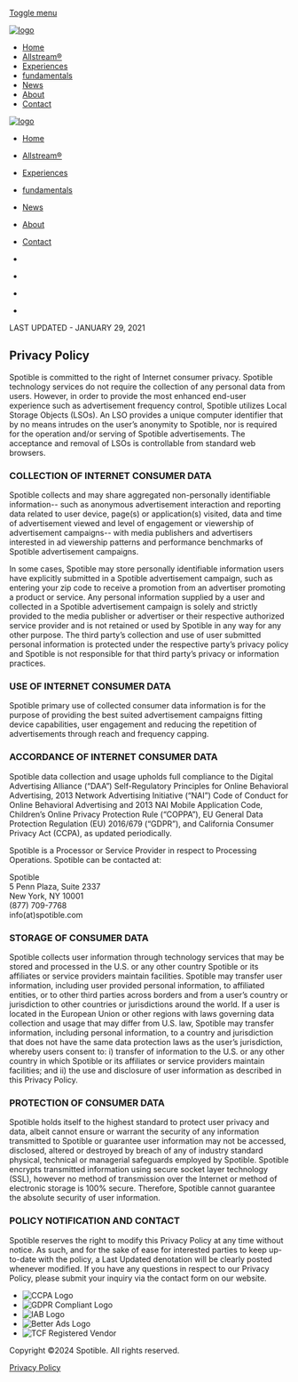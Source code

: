 [Toggle menu](https://www.spotible.com/index.php#)

[![logo](images/logo.png)](https://www.spotible.com/index.php)

* [Home](https://www.spotible.com/index.php)
* [Allstream®](https://www.spotible.com/index.php#allstream)
* [Experiences](https://www.spotible.com/index.php#experiences)
* [fundamentals](https://www.spotible.com/index.php#fundamentals)
* [News](https://www.spotible.com/index.php#news)
* [About](https://www.spotible.com/index.php#about)
* [Contact](https://www.spotible.com/index.php#contact)

[![logo](images/logo-scroll.png)](https://www.spotible.com/index.php)

* [Home](https://www.spotible.com/index.php)
* [Allstream®](https://www.spotible.com/index.php#allstream)
* [Experiences](https://www.spotible.com/index.php#experiences)
* [fundamentals](https://www.spotible.com/index.php#fundamentals)
* [News](https://www.spotible.com/index.php#news)
* [About](https://www.spotible.com/index.php#ourinfo)
* [Contact](https://www.spotible.com/index.php#contact)

* [](javascript:void(0))
* [](javascript:void(0))
* [](javascript:void(0))
* [](javascript:void(0))

  
LAST UPDATED - JANUARY 29, 2021

Privacy Policy
--------------

Spotible is committed to the right of Internet consumer privacy. Spotible technology services do not require the collection of any personal data from users. However, in order to provide the most enhanced end-user experience such as advertisement frequency control, Spotible utilizes Local Storage Objects (LSOs). An LSO provides a unique computer identifier that by no means intrudes on the user’s anonymity to Spotible, nor is required for the operation and/or serving of Spotible advertisements. The acceptance and removal of LSOs is controllable from standard web browsers.

### COLLECTION OF INTERNET CONSUMER DATA

Spotible collects and may share aggregated non-personally identifiable information-- such as anonymous advertisement interaction and reporting data related to user device, page(s) or application(s) visited, data and time of advertisement viewed and level of engagement or viewership of advertisement campaigns-- with media publishers and advertisers interested in ad viewership patterns and performance benchmarks of Spotible advertisement campaigns.

In some cases, Spotible may store personally identifiable information users have explicitly submitted in a Spotible advertisement campaign, such as entering your zip code to receive a promotion from an advertiser promoting a product or service. Any personal information supplied by a user and collected in a Spotible advertisement campaign is solely and strictly provided to the media publisher or advertiser or their respective authorized service provider and is not retained or used by Spotible in any way for any other purpose. The third party’s collection and use of user submitted personal information is protected under the respective party’s privacy policy and Spotible is not responsible for that third party’s privacy or information practices.

### USE OF INTERNET CONSUMER DATA

Spotible primary use of collected consumer data information is for the purpose of providing the best suited advertisement campaigns fitting device capabilities, user engagement and reducing the repetition of advertisements through reach and frequency capping.

### ACCORDANCE OF INTERNET CONSUMER DATA

Spotible data collection and usage upholds full compliance to the Digital Advertising Alliance (“DAA”) Self-Regulatory Principles for Online Behavioral Advertising, 2013 Network Advertising Initiative (“NAI”) Code of Conduct for Online Behavioral Advertising and 2013 NAI Mobile Application Code, Children’s Online Privacy Protection Rule (“COPPA”), EU General Data Protection Regulation (EU) 2016/679 (“GDPR”), and California Consumer Privacy Act (CCPA), as updated periodically.

Spotible is a Processor or Service Provider in respect to Processing Operations. Spotible can be contacted at:

Spotible  
5 Penn Plaza, Suite 2337  
New York, NY 10001  
(877) 709-7768  
info(at)spotible.com  

### STORAGE OF CONSUMER DATA

Spotible collects user information through technology services that may be stored and processed in the U.S. or any other country Spotible or its affiliates or service providers maintain facilities. Spotible may transfer user information, including user provided personal information, to affiliated entities, or to other third parties across borders and from a user’s country or jurisdiction to other countries or jurisdictions around the world. If a user is located in the European Union or other regions with laws governing data collection and usage that may differ from U.S. law, Spotible may transfer information, including personal information, to a country and jurisdiction that does not have the same data protection laws as the user’s jurisdiction, whereby users consent to: i) transfer of information to the U.S. or any other country in which Spotible or its affiliates or service providers maintain facilities; and ii) the use and disclosure of user information as described in this Privacy Policy.

### PROTECTION OF CONSUMER DATA

Spotible holds itself to the highest standard to protect user privacy and data, albeit cannot ensure or warrant the security of any information transmitted to Spotible or guarantee user information may not be accessed, disclosed, altered or destroyed by breach of any of industry standard physical, technical or managerial safeguards employed by Spotible. Spotible encrypts transmitted information using secure socket layer technology (SSL), however no method of transmission over the Internet or method of electronic storage is 100% secure. Therefore, Spotible cannot guarantee the absolute security of user information.

### POLICY NOTIFICATION AND CONTACT

Spotible reserves the right to modify this Privacy Policy at any time without notice. As such, and for the sake of ease for interested parties to keep up-to-date with the policy, a Last Updated denotation will be clearly posted whenever modified. If you have any questions in respect to our Privacy Policy, please submit your inquiry via the contact form on our website.

* ![CCPA Logo](images/footer_ccpa.png)
* ![GDPR Compliant Logo](images/footer_GDPRcomp.png)
* ![IAB Logo](images/footer_iab.png)
* ![Better Ads Logo](images/footer_better_ads.png)
* ![TCF Registered Vendor](images/footer_tcf_registered_vendor.png)

Copyright ©2024 Spotible. All rights reserved.

[Privacy Policy](https://www.spotible.com/privacy.php)